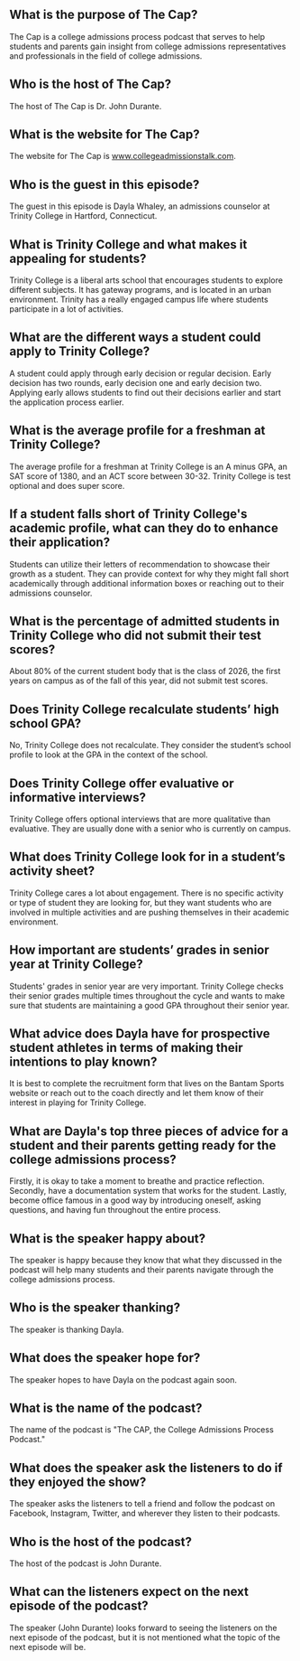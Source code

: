 ## What is the purpose of The Cap? 
The Cap is a college admissions process podcast that serves to help students and parents gain insight from college admissions representatives and professionals in the field of college admissions.

## Who is the host of The Cap? 
The host of The Cap is Dr. John Durante.

## What is the website for The Cap? 
The website for The Cap is www.collegeadmissionstalk.com.

## Who is the guest in this episode? 
The guest in this episode is Dayla Whaley, an admissions counselor at Trinity College in Hartford, Connecticut.

## What is Trinity College and what makes it appealing for students? 
Trinity College is a liberal arts school that encourages students to explore different subjects. It has gateway programs, and is located in an urban environment. Trinity has a really engaged campus life where students participate in a lot of activities.

## What are the different ways a student could apply to Trinity College? 
A student could apply through early decision or regular decision. Early decision has two rounds, early decision one and early decision two. Applying early allows students to find out their decisions earlier and start the application process earlier.

## What is the average profile for a freshman at Trinity College? 
The average profile for a freshman at Trinity College is an A minus GPA, an SAT score of 1380, and an ACT score between 30-32. Trinity College is test optional and does super score.

## If a student falls short of Trinity College's academic profile, what can they do to enhance their application? 
Students can utilize their letters of recommendation to showcase their growth as a student. They can provide context for why they might fall short academically through additional information boxes or reaching out to their admissions counselor.

## What is the percentage of admitted students in Trinity College who did not submit their test scores?
About 80% of the current student body that is the class of 2026, the first years on campus as of the fall of this year, did not submit test scores. 

## Does Trinity College recalculate students’ high school GPA?
No, Trinity College does not recalculate. They consider the student’s school profile to look at the GPA in the context of the school. 

## Does Trinity College offer evaluative or informative interviews?
Trinity College offers optional interviews that are more qualitative than evaluative. They are usually done with a senior who is currently on campus. 

## What does Trinity College look for in a student’s activity sheet?
Trinity College cares a lot about engagement. There is no specific activity or type of student they are looking for, but they want students who are involved in multiple activities and are pushing themselves in their academic environment. 

## How important are students’ grades in senior year at Trinity College?
Students' grades in senior year are very important. Trinity College checks their senior grades multiple times throughout the cycle and wants to make sure that students are maintaining a good GPA throughout their senior year. 

## What advice does Dayla have for prospective student athletes in terms of making their intentions to play known?
It is best to complete the recruitment form that lives on the Bantam Sports website or reach out to the coach directly and let them know of their interest in playing for Trinity College. 

## What are Dayla's top three pieces of advice for a student and their parents getting ready for the college admissions process?
Firstly, it is okay to take a moment to breathe and practice reflection. Secondly, have a documentation system that works for the student. Lastly, become office famous in a good way by introducing oneself, asking questions, and having fun throughout the entire process.

## What is the speaker happy about?
The speaker is happy because they know that what they discussed in the podcast will help many students and their parents navigate through the college admissions process.

## Who is the speaker thanking?
The speaker is thanking Dayla.

## What does the speaker hope for?
The speaker hopes to have Dayla on the podcast again soon.

## What is the name of the podcast?
The name of the podcast is "The CAP, the College Admissions Process Podcast."

## What does the speaker ask the listeners to do if they enjoyed the show?
The speaker asks the listeners to tell a friend and follow the podcast on Facebook, Instagram, Twitter, and wherever they listen to their podcasts.

## Who is the host of the podcast?
The host of the podcast is John Durante.

## What can the listeners expect on the next episode of the podcast?
The speaker (John Durante) looks forward to seeing the listeners on the next episode of the podcast, but it is not mentioned what the topic of the next episode will be.

